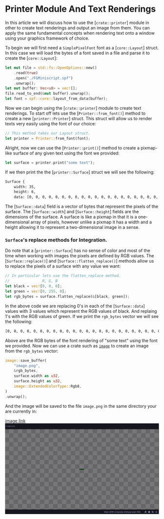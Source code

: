 # Printer Module And Text Renderings

In this article we will discuss how to use the [`crate::printer`] module in other to create text
renderings and output an image from them. You can apply the same fundamental concepts when rendering
text onto a window using your graphics framework of choice.

To begin we will first need a `SimplePixelFont` font as a [`core::Layout`] struct. In this case we will
load the bytes of a font saved in a file and parse it to create the [`core::Layout`]:

```rs
let mut file = std::fs::OpenOptions::new()
    .read(true)
    .open("./FGMiniscript.spf")
    .unwrap();
let mut buffer: Vec<u8> = vec![];
file.read_to_end(&mut buffer).unwrap();
let font = spf::core::layout_from_data(buffer);
```

Now we can begin using the [`crate::printer`] module to create text renderings. To start off lets use
the [`Printer::from_font()`] method to create a new [`printer::Printer`] struct. This struct will allow
us to render texts very easily using the font of our choice:

```rs
// This method takes our Layout struct.
let printer = Printer::from_font(font);
```

Alright, now we can use the [`Printer::print()`] method to create a pixmap-like surface of any given
text using the font we provided:

```rs
let surface = printer.print("some text");
```

If we then print the the [`printer::Surface`] struct we will see the following:

```sh
Surface {
    width: 35,
    height: 6,
    data: [0, 0, 0, 0, 0, 0, 0, 0, 0, 0, 0, 0, 0, 0, 0, 0, 0, 0, 0, 0, 0, 0, 0, 0, 0, 0, 0, 0, 0, 0, 0, 0, 0, 0, 0, 0, 1, 1, 0, 0, 0, 0, 0, 0, 0, 0, 0, 0, 0, 0, 1, 0, 0, 0, 0, 0, 1, 0, 0, 0, 1, 0, 0, 0, 0, 0, 0, 0, 1, 0, 1, 0, 0, 0, 1, 1, 1, 0, 0, 1, 0, 1, 0, 0, 1, 1, 1, 0, 0, 0, 1, 1, 1, 0, 1, 1, 1, 0, 1, 0, 1, 0, 1, 1, 1, 0, 1, 0, 0, 1, 0, 1, 0, 1, 0, 1, 0, 1, 0, 1, 0, 0, 0, 0, 0, 0, 1, 0, 0, 1, 0, 0, 0, 0, 1, 0, 0, 0, 1, 0, 1, 0, 0, 0, 1, 1, 1, 0, 1, 0, 1, 0, 1, 0, 0, 1, 0, 0, 0, 0, 0, 1, 0, 0, 0, 1, 0, 0, 1, 0, 1, 0, 0, 1, 0, 0, 0, 0, 0, 0, 0, 0, 0, 0, 0, 0, 0, 0, 0, 0, 0, 0, 0, 0, 0, 0, 0, 0, 0, 0, 0, 0, 0, 0, 0, 0, 0, 0, 0, 0] }
```

The [`Surface::data`] field is a vector of bytes that represent the pixels of the surface. The
[`Surface::width`] and [`Surface::height`] fields are the dimensions of the surface. A surface is like
a pixmap in that it is a one-dimensional array of pixels, however unlike a pixmap it has a width and a
height allowing it to represent a two-dimensional image in a sense.

### `Surface`'s replace methods for Integration.

Do note that a [`printer::Surface`] has no sense of color and most of the time when working with images
the pixels are defined by RGB values. The [`Surface::replace()`] and [`Surface::flatten_replace()`]
methods allow us to replace the pixels of a surface with any value we want:

```rs
// In particular lets use the flatten_replace method.
//               R, G, B
let black = vec![0, 0, 0];
let green = vec![0, 255, 0];
let rgb_bytes = surface.flatten_replace(&[black, green]);
```

In the above code we are replacing 0's in each of the [`Surface::data`] values with 3 values which
represent the RGB values of black. And replaing 1's with the RGB values of green. If we print the
`rgb_bytes` vector we will see the following:

```sh
[0, 0, 0, 0, 0, 0, 0, 0, 0, 0, 0, 0, 0, 0, 0, 0, 0, 0, 0, 0, 0, 0, 0, 0, 0, 0, 0, 0, 0, 0, 0, 0, 0, 0, 0, 0, 0, 0, 0, 0, 0, 0, 0, 0, 0, 0, 0, 0, 0, 0, 0, 0, 0, 0, 0, 0, 0, 0, 0, 0, 0, 0, 0, 0, 0, 0, 0, 0, 0, 0, 0, 0, 0, 0, 0, 0, 0, 0, 0, 0, 0, 0, 0, 0, 0, 0, 0, 0, 0, 0, 0, 0, 0, 0, 0, 0, 0, 0, 0, 0, 0, 0, 0, 0, 0, 0, 0, 0, 0, 255, 0, 0, 255, 0, 0, 0, 0, 0, 0, 0, 0, 0, 0, 0, 0, 0, 0, 0, 0, 0, 0, 0, 0, 0, 0, 0, 0, 0, 0, 0, 0, 0, 0, 0, 0, 0, 0, 0, 0, 0, 0, 255, 0, 0, 0, 0, 0, 0, 0, 0, 0, 0, 0, 0, 0, 0, 0, 0, 0, 255, 0, 0, 0, 0, 0, 0, 0, 0, 0, 0, 0, 255, 0, 0, 0, 0, 0, 0, 0, 0, 0, 0, 0, 0, 0, 0, 0, 0, 0, 0, 0, 0, 0, 0, 0, 255, 0, 0, 0, 0, 0, 255, 0, 0, 0, 0, 0, 0, 0, 0, 0, 0, 0, 255, 0, 0, 255, 0, 0, 255, 0, 0, 0, 0, 0, 0, 0, 0, 255, 0, 0, 0, 0, 0, 255, 0, 0, 0, 0, 0, 0, 0, 0, 255, 0, 0, 255, 0, 0, 255, 0, 0, 0, 0, 0, 0, 0, 0, 0, 0, 0, 255, 0, 0, 255, 0, 0, 255, 0, 0, 0, 0, 0, 255, 0, 0, 255, 0, 0, 255, 0, 0, 0, 0, 0, 255, 0, 0, 0, 0, 0, 255, 0, 0, 0, 0, 0, 255, 0, 0, 255, 0, 0, 255, 0, 0, 0, 0, 0, 255, 0, 0, 0, 0, 0, 0, 0, 0, 255, 0, 0, 0, 0, 0, 255, 0, 0, 0, 0, 0, 255, 0, 0, 0, 0, 0, 255, 0, 0, 0, 0, 0, 255, 0, 0, 0, 0, 0, 255, 0, 0, 0, 0, 0, 0, 0, 0, 0, 0, 0, 0, 0, 0, 0, 0, 0, 0, 0, 0, 255, 0, 0, 0, 0, 0, 0, 0, 0, 255, 0, 0, 0, 0, 0, 0, 0, 0, 0, 0, 0, 0, 0, 0, 255, 0, 0, 0, 0, 0, 0, 0, 0, 0, 0, 0, 255, 0, 0, 0, 0, 0, 255, 0, 0, 0, 0, 0, 0, 0, 0, 0, 0, 0, 255, 0, 0, 255, 0, 0, 255, 0, 0, 0, 0, 0, 255, 0, 0, 0, 0, 0, 255, 0, 0, 0, 0, 0, 255, 0, 0, 0, 0, 0, 0, 0, 0, 255, 0, 0, 0, 0, 0, 0, 0, 0, 0, 0, 0, 0, 0, 0, 0, 0, 0, 255, 0, 0, 0, 0, 0, 0, 0, 0, 0, 0, 0, 255, 0, 0, 0, 0, 0, 0, 0, 0, 255, 0, 0, 0, 0, 0, 255, 0, 0, 0, 0, 0, 0, 0, 0, 255, 0, 0, 0, 0, 0, 0, 0, 0, 0, 0, 0, 0, 0, 0, 0, 0, 0, 0, 0, 0, 0, 0, 0, 0, 0, 0, 0, 0, 0, 0, 0, 0, 0, 0, 0, 0, 0, 0, 0, 0, 0, 0, 0, 0, 0, 0, 0, 0, 0, 0, 0, 0, 0, 0, 0, 0, 0, 0, 0, 0, 0, 0, 0, 0, 0, 0, 0, 0, 0, 0, 0, 0, 0, 0, 0, 0, 0, 0, 0, 0, 0, 0, 0, 0, 0, 0, 0, 0, 0, 0, 0, 0, 0, 0, 0, 0, 0, 0, 0, 0, 0, 0, 0, 0, 0, 0, 0, 0, 0]
```

Above are the RGB bytes of the font rendering of "some text" using the font we provided. Now we can
use a crate such as [`image`](https://crates.io/crates/image) to create an image from the
`rgb_bytes` vector:

```rs
image::save_buffer(
    "image.png",
    &rgb_bytes,
    surface.width as u32,
    surface.height as u32,
    image::ExtendedColorType::Rgb8,
)
.unwrap();
```

And the image will be saved to the file `image.png` in the same directory your are currently in:

[image link](https://github.com/The-Nice-One/spf.rs/blob/main/res/articles/res/printerRenderedsome_text.png)
![](https://github.com/SimplePixelFont/spf.rs/blob/main/res/articles/res/printerRenderedsome_text.png?raw=true)
